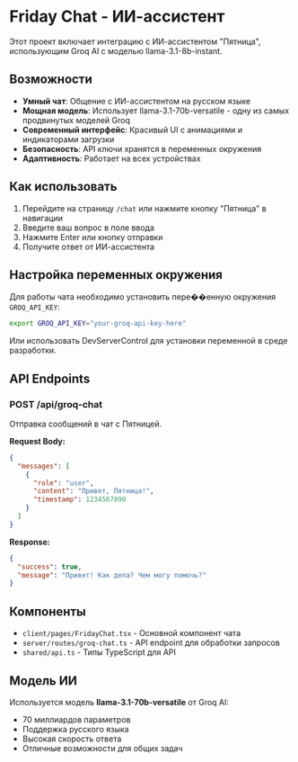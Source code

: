 # Friday Chat - ИИ-ассистент

Этот проект включает интеграцию с ИИ-ассистентом "Пятница", использующим Groq AI с моделью llama-3.1-8b-instant.

## Возможности

- **Умный чат**: Общение с ИИ-ассистентом на русском языке
- **Мощная модель**: Использует llama-3.1-70b-versatile - одну из самых продвинутых моделей Groq
- **Современный интерфейс**: Красивый UI с анимациями и индикаторами загрузки
- **Безопасность**: API ключи хранятся в переменных окружения
- **Адаптивность**: Работает на всех устройствах

## Как использовать

1. Перейдите на страницу `/chat` или нажмите кнопку "Пятница" в навигации
2. Введите ваш вопрос в поле ввода
3. Нажмите Enter или кнопку отправки
4. Получите ответ от ИИ-ассистента

## Настройка переменных окружения

Для работы чата необходимо установить пере��енную окружения `GROQ_API_KEY`:

```bash
export GROQ_API_KEY="your-groq-api-key-here"
```

Или использовать DevServerControl для установки переменной в среде разработки.

## API Endpoints

### POST /api/groq-chat

Отправка сообщений в чат с Пятницей.

**Request Body:**
```json
{
  "messages": [
    {
      "role": "user",
      "content": "Привет, Пятница!",
      "timestamp": 1234567890
    }
  ]
}
```

**Response:**
```json
{
  "success": true,
  "message": "Привет! Как дела? Чем могу помочь?"
}
```

## Компоненты

- `client/pages/FridayChat.tsx` - Основной компонент чата
- `server/routes/groq-chat.ts` - API endpoint для обработки запросов
- `shared/api.ts` - Типы TypeScript для API

## Модель ИИ

Используется модель **llama-3.1-70b-versatile** от Groq AI:
- 70 миллиардов параметров
- Поддержка русского языка
- Высокая скорость ответа
- Отличные возможности для общих задач
